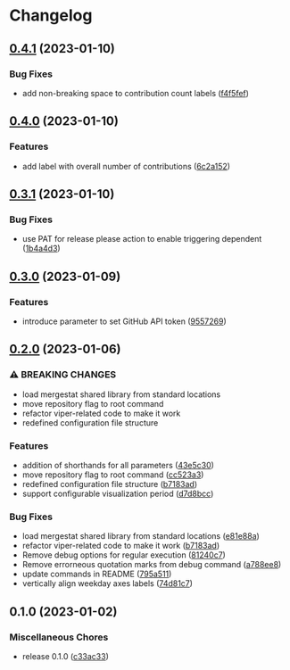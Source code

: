 # Changelog

## [0.4.1](https://github.com/herdstat/herdstat/compare/v0.4.0...v0.4.1) (2023-01-10)


### Bug Fixes

* add non-breaking space to contribution count labels ([f4f5fef](https://github.com/herdstat/herdstat/commit/f4f5fefc0082faaed280e9c85cb178e159289903))

## [0.4.0](https://github.com/herdstat/herdstat/compare/v0.3.1...v0.4.0) (2023-01-10)


### Features

* add label with overall number of contributions ([6c2a152](https://github.com/herdstat/herdstat/commit/6c2a152636727f1afa7aee0d0801b58d95916ea0))

## [0.3.1](https://github.com/herdstat/herdstat/compare/v0.3.0...v0.3.1) (2023-01-10)


### Bug Fixes

* use PAT for release please action to enable triggering dependent ([1b4a4d3](https://github.com/herdstat/herdstat/commit/1b4a4d3b252f94f1b534c35e5c3b1c957d5675f2))

## [0.3.0](https://github.com/herdstat/herdstat/compare/v0.2.0...v0.3.0) (2023-01-09)


### Features

* introduce parameter to set GitHub API token ([9557269](https://github.com/herdstat/herdstat/commit/9557269d10eda07efbef353e2f7c68520f761ae7))

## [0.2.0](https://github.com/herdstat/herdstat/compare/v0.1.0...v0.2.0) (2023-01-06)


### ⚠ BREAKING CHANGES

* load mergestat shared library from standard locations
* move repository flag to root command
* refactor viper-related code to make it work
* redefined configuration file structure

### Features

* addition of shorthands for all parameters ([43e5c30](https://github.com/herdstat/herdstat/commit/43e5c30ba5235deaad6cabb8f21b1e71d19acfdb))
* move repository flag to root command ([cc523a3](https://github.com/herdstat/herdstat/commit/cc523a3a0b626b8a778937c115b3ff718de9cda3))
* redefined configuration file structure ([b7183ad](https://github.com/herdstat/herdstat/commit/b7183adcf842232081814cebf8940d54d93e5273))
* support configurable visualization period ([d7d8bcc](https://github.com/herdstat/herdstat/commit/d7d8bcc8d38be1fad5764f79b02d8e2f4526fbb0))


### Bug Fixes

* load mergestat shared library from standard locations ([e81e88a](https://github.com/herdstat/herdstat/commit/e81e88a157db2c1d1b0492175651f791a81677f8))
* refactor viper-related code to make it work ([b7183ad](https://github.com/herdstat/herdstat/commit/b7183adcf842232081814cebf8940d54d93e5273))
* Remove debug options for regular execution ([81240c7](https://github.com/herdstat/herdstat/commit/81240c78d1aeb878bb9aa2ad1d181891d0903339))
* Remove errorneous quotation marks from debug command ([a788ee8](https://github.com/herdstat/herdstat/commit/a788ee818bd25a22a169f75cb56c261ae38bbee8))
* update commands in README ([795a511](https://github.com/herdstat/herdstat/commit/795a51172d079340d013bb0059ab8c8eb368b1a7))
* vertically align weekday axes labels ([74d81c7](https://github.com/herdstat/herdstat/commit/74d81c7f87e10b013e237b64cf8e91bf2cb3a94f))

## 0.1.0 (2023-01-02)


### Miscellaneous Chores

* release 0.1.0 ([c33ac33](https://github.com/herdstat/herdstat/commit/c33ac33d3c12b8f1b6e49fce206f4f2ed5e6078b))
